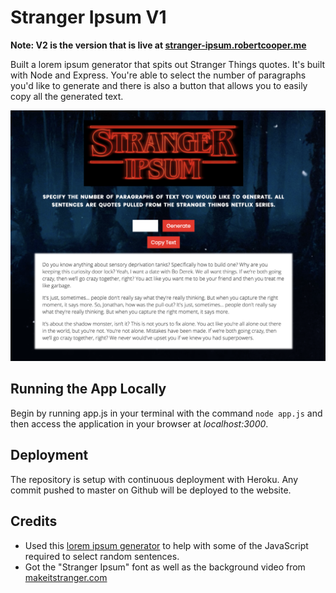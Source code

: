 # Stranger Ipsum V1

**Note: V2 is the version that is live at [stranger-ipsum.robertcooper.me](http://stranger-ipsum.robertcooper.me)**

Built a lorem ipsum generator that spits out Stranger Things quotes. It's built with Node and Express. You're able to select the number of paragraphs you'd like to generate and there is also a button that allows you to easily copy all the generated text.

![Stranger Ipsum Screenshot](/screenshot.png?raw=true "Stranger Ipsum Screenshot")

## Running the App Locally

Begin by running app.js in your terminal with the command `node app.js` and then access the application in your browser at _localhost:3000_.

## Deployment

The repository is setup with continuous deployment with Heroku. Any commit pushed to master on Github will be deployed to the website.

## Credits

- Used this [lorem ipsum generator](https://github.com/trohweder85/ipsum) to help with some of the JavaScript required to select random sentences.
- Got the "Stranger Ipsum" font as well as the background video from [makeitstranger.com](http://makeitstranger.com/)
